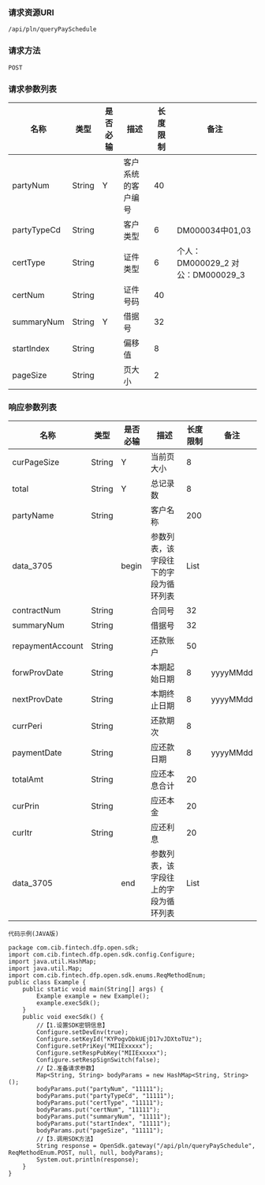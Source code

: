 
### 请求资源URI

```
/api/pln/queryPaySchedule
```


### 请求方法

```
POST
```
### 请求参数列表
| 名称 | 类型 | 是否必输 | 描述 | 长度限制 | 备注 |
| --- | --- | --- | --- | --- | --- |
| partyNum | String | Y | 客户系统的客户编号 | 40 |  | 
| partyTypeCd | String |  | 客户类型 | 6 | DM000034中01,03 | 
| certType | String |  | 证件类型 | 6 | 个人：DM000029_2 对公：DM000029_3 | 
| certNum | String |  | 证件号码 |40 |  | 
| summaryNum | String | Y | 借据号 | 32 |  | 
| startIndex | String |  | 偏移值 | 8 |  | 
| pageSize | String |  | 页大小 | 2 |   | 



### 响应参数列表
| 名称 | 类型 | 是否必输 | 描述 | 长度限制 | 备注 |
| --- | --- | --- | --- | --- | --- |
| curPageSize | String | Y | 当前页大小 | 8 |  | 
| total | String | Y | 总记录数 | 8 |  | 
| partyName | String |  | 客户名称 | 200 |  | 
| data_3705 |  | begin | 参数列表，该字段往下的字段为循环列表 | List |  | 
| contractNum | String |  | 合同号 | 32 |  | 
| summaryNum | String |  | 借据号 | 32 |  | 
| repaymentAccount | String |  | 还款账户 | 50 |  | 
| forwProvDate | String |  | 本期起始日期 | 8 | yyyyMMdd | 
| nextProvDate | String |  | 本期终止日期 | 8 | yyyyMMdd | 
| currPeri | String |  | 还款期次 | 8 |  | 
| paymentDate | String |  | 应还款日期 | 8 | yyyyMMdd | 
| totalAmt | String |  | 应还本息合计 | 20 |  | 
| curPrin | String |  | 应还本金 | 20 |  | 
| curItr | String |  | 应还利息 | 20 |  | 
| data_3705 |  | end | 参数列表，该字段往上的字段为循环列表 | List |   | 



```
代码示例(JAVA版)
```

```
package com.cib.fintech.dfp.open.sdk;
import com.cib.fintech.dfp.open.sdk.config.Configure;
import java.util.HashMap;
import java.util.Map;
import com.cib.fintech.dfp.open.sdk.enums.ReqMethodEnum;
public class Example {
    public static void main(String[] args) {
        Example example = new Example();
        example.execSdk();
    }
    public void execSdk() {
        //【1.设置SDK密钥信息】
        Configure.setDevEnv(true);
        Configure.setKeyId("KYPogvDbkUEjD17vJDXtoTUz");
        Configure.setPriKey("MIIExxxxx");
        Configure.setRespPubKey("MIIExxxxx");
        Configure.setRespSignSwitch(false);
        //【2.准备请求参数】
        Map<String, String> bodyParams = new HashMap<String, String>();
        bodyParams.put("partyNum", "11111");
        bodyParams.put("partyTypeCd", "11111");
        bodyParams.put("certType", "11111");
        bodyParams.put("certNum", "11111");
        bodyParams.put("summaryNum", "11111");
        bodyParams.put("startIndex", "11111");
        bodyParams.put("pageSize", "11111");
        //【3.调用SDK方法】
        String response = OpenSdk.gateway("/api/pln/queryPaySchedule", ReqMethodEnum.POST, null, null, bodyParams);
        System.out.println(response);
    }
}

```

